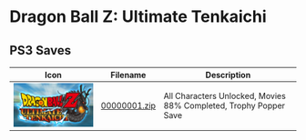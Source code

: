 # Dragon Ball Z: Ultimate Tenkaichi

## PS3 Saves

| Icon | Filename | Description |
|------|----------|-------------|
| ![Dragon Ball Z: Ultimate Tenkaichi](ICON0.PNG) | [00000001.zip](00000001.zip) | All Characters Unlocked, Movies 88% Completed, Trophy Popper Save |
